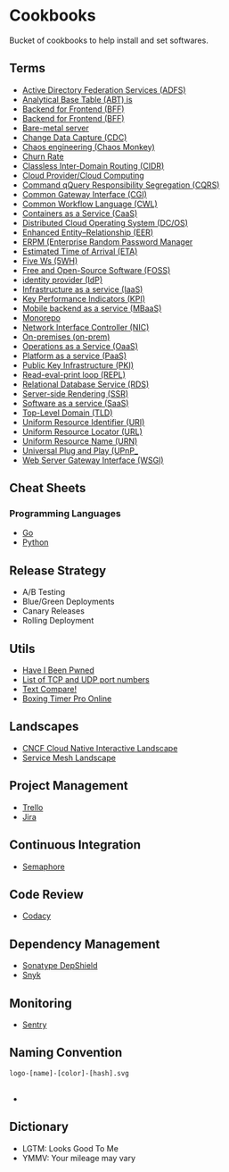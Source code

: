 # Cookbooks

<!--
1. https://www.linkedin.com/learning/learning-javascript-debugging-2/welcome
2. https://www.linkedin.com/learning/software-design-from-requirements-to-release/going-from-requirements-to-release
3. https://www.linkedin.com/learning/programming-foundations-beyond-the-fundamentals/broadening-your-knowledge-of-programming-fundamentals

https://www.linkedin.com/learning/web-components-and-modularization-practical-approaches/components-for-the-web
-->

Bucket of cookbooks to help install and set softwares.

## Terms

- [Active Directory Federation Services (ADFS)]()
- [Analytical Base Table (ABT) is](https://en.wikipedia.org/wiki/Analytical_base_table)
- [Backend for Frontend (BFF)](https://samnewman.io/patterns/architectural/bff/)
- [Backend for Frontend (BFF)](https://samnewman.io/patterns/architectural/bff/)
- [Bare-metal server](https://en.wikipedia.org/wiki/Bare-metal_server)
- [Change Data Capture (CDC)]()
- [Chaos engineering (Chaos Monkey)](https://en.wikipedia.org/wiki/Chaos_engineering)
- [Churn Rate]()
- [Classless Inter-Domain Routing (CIDR)](https://en.wikipedia.org/wiki/Classless_Inter-Domain_Routing)
- [Cloud Provider/Cloud Computing](https://en.wikipedia.org/wiki/Cloud_computing)
- [Command qQuery Responsibility Segregation (CQRS)](https://en.wikipedia.org/wiki/Command%E2%80%93query_separation#Command_query_responsibility_segregation)
- [Common Gateway Interface (CGI)](https://en.wikipedia.org/wiki/Common_Gateway_Interface)
- [Common Workflow Language (CWL)](https://www.commonwl.org/)
- [Containers as a Service (CaaS)]()
- [Distributed Cloud Operating System (DC/OS)]()
- [Enhanced Entity–Relationship (EER)](https://en.wikipedia.org/wiki/Enhanced_entity%E2%80%93relationship_model)
- [ERPM (Enterprise Random Password Manager]()
- [Estimated Time of Arrival (ETA)]()
- [Five Ws (5WH)]()
- [Free and Open-Source Software (FOSS)](https://en.wikipedia.org/wiki/Free_and_open-source_software)
- [identity provider (IdP)](https://en.wikipedia.org/wiki/Identity_provider)
- [Infrastructure as a service (IaaS)](https://en.wikipedia.org/wiki/Infrastructure_as_a_service)
- [Key Performance Indicators (KPI)](https://en.wikipedia.org/wiki/Performance_indicator)
- [Mobile backend as a service (MBaaS)](https://en.wikipedia.org/wiki/Mobile_backend_as_a_service)
- [Monorepo](https://en.wikipedia.org/wiki/Monorepo)
- [Network Interface Controller (NIC)](https://en.wikipedia.org/wiki/Network_interface_controller)
- [On-premises (on-prem)](https://en.wikipedia.org/wiki/On-premises_software)
- [Operations as a Service (OaaS)]()
- [Platform as a service (PaaS)](https://en.wikipedia.org/wiki/Platform_as_a_service)
- [Public Key Infrastructure (PKI)]()
- [Read-eval-print loop (REPL)](https://en.wikipedia.org/wiki/Read-eval-print_loop)
- [Relational Database Service (RDS)]()
- [Server-side Rendering (SSR)]()
- [Software as a service (SaaS)](https://en.wikipedia.org/wiki/Software_as_a_service)
- [Top-Level Domain (TLD)](https://en.wikipedia.org/wiki/Top-level_domain)
- [Uniform Resource Identifier (URI)](https://en.wikipedia.org/wiki/Uniform_resource_identifier)
- [Uniform Resource Locator (URL)](https://en.wikipedia.org/wiki/Uniform_resource_locator)
- [Uniform Resource Name (URN)](https://en.wikipedia.org/wiki/Uniform_resource_name)
- [Universal Plug and Play (UPnP_](https://en.wikipedia.org/wiki/Universal_Plug_and_Play)
- [Web Server Gateway Interface (WSGI)](https://en.wikipedia.org/wiki/Web_Server_Gateway_Interface)

## Cheat Sheets

### Programming Languages

- [Go](https://github.com/a8m/go-lang-cheat-sheet)
- [Python](https://github.com/gto76/python-cheatsheet)

## Release Strategy

- A/B Testing
- Blue/Green Deployments
- Canary Releases
- Rolling Deployment

## Utils

- [Have I Been Pwned](https://haveibeenpwned.com/)
- [List of TCP and UDP port numbers](https://en.wikipedia.org/wiki/List_of_TCP_and_UDP_port_numbers)
- [Text Compare!](https://text-compare.com/)
- [Boxing Timer Pro Online](http://www.onlineboxingtimer.com/)

## Landscapes

- [CNCF Cloud Native Interactive Landscape](https://landscape.cncf.io/)
- [Service Mesh Landscape](https://layer5.io/landscape/)

## Project Management

- [Trello](https://trello.com)
- [Jira](https://atlassian.com/software/jira)

## Continuous Integration

- [Semaphore](https://semaphoreci.com/)

## Code Review

- [Codacy](https://www.codacy.com/)

## Dependency Management

- [Sonatype DepShield](https://community.sonatype.com/c/depshield)
- [Snyk](https://snyk.io/)

## Monitoring

- [Sentry](https://sentry.io)

## Naming Convention

```txt
logo-[name]-[color]-[hash].svg
```

##

- [](https://github.com/manuelbieh/react-ssr-setup)

## Dictionary

- LGTM: Looks Good To Me
- YMMV: Your mileage may vary
